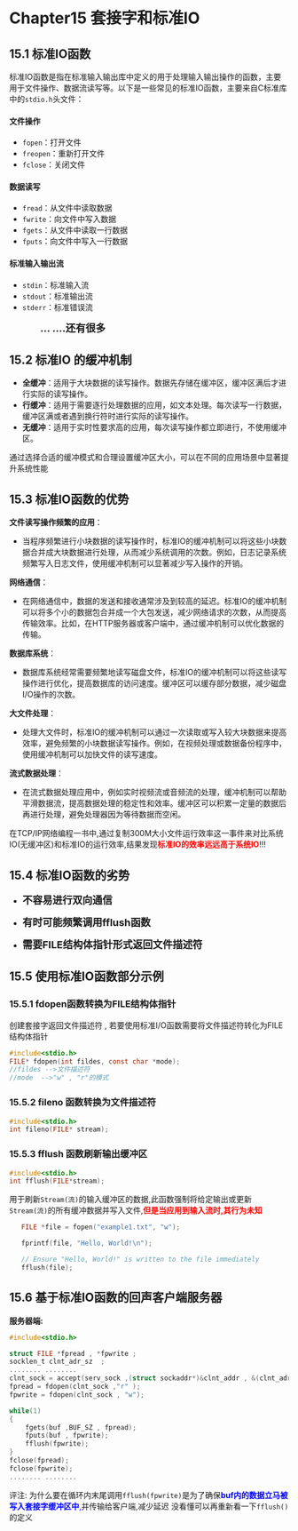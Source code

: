 # Chapter15 套接字和标准IO



##  15.1 标准IO函数

标准IO函数是指在标准输入输出库中定义的用于处理输入输出操作的函数，主要用于文件操作、数据流读写等。以下是一些常见的标准IO函数，主要来自C标准库中的`stdio.h`头文件：

#### 文件操作

- `fopen`：打开文件
- `freopen`：重新打开文件
- `fclose`：关闭文件

#### 数据读写

- `fread`：从文件中读取数据
- `fwrite`：向文件中写入数据
- `fgets`：从文件中读取一行数据
- `fputs`：向文件中写入一行数据

#### 标准输入输出流

- `stdin`：标准输入流
- `stdout`：标准输出流
- `stderr`：标准错误流

<font size =4>           **... ....还有很多**</font>



##  15.2 标准IO 的缓冲机制

- **全缓冲**：适用于大块数据的读写操作。数据先存储在缓冲区，缓冲区满后才进行实际的读写操作。
- **行缓冲**：适用于需要逐行处理数据的应用，如文本处理。每次读写一行数据，缓冲区满或者遇到换行符时进行实际的读写操作。
- **无缓冲**：适用于实时性要求高的应用，每次读写操作都立即进行，不使用缓冲区。

通过选择合适的缓冲模式和合理设置缓冲区大小，可以在不同的应用场景中显著提升系统性能



##   15.3 标准IO函数的优势

**文件读写操作频繁的应用**：

- 当程序频繁进行小块数据的读写操作时，标准IO的缓冲机制可以将这些小块数据合并成大块数据进行处理，从而减少系统调用的次数。例如，日志记录系统频繁写入日志文件，使用缓冲机制可以显著减少写入操作的开销。

**网络通信**：

- 在网络通信中，数据的发送和接收通常涉及到较高的延迟。标准IO的缓冲机制可以将多个小的数据包合并成一个大包发送，减少网络请求的次数，从而提高传输效率。比如，在HTTP服务器或客户端中，通过缓冲机制可以优化数据的传输。

**数据库系统**：

- 数据库系统经常需要频繁地读写磁盘文件，标准IO的缓冲机制可以将这些读写操作进行优化，提高数据库的访问速度。缓冲区可以缓存部分数据，减少磁盘I/O操作的次数。

**大文件处理**：

- 处理大文件时，标准IO的缓冲机制可以通过一次读取或写入较大块数据来提高效率，避免频繁的小块数据读写操作。例如，在视频处理或数据备份程序中，使用缓冲机制可以加快文件的读写速度。

**流式数据处理**：

- 在流式数据处理应用中，例如实时视频流或音频流的处理，缓冲机制可以帮助平滑数据流，提高数据处理的稳定性和效率。缓冲区可以积累一定量的数据后再进行处理，避免处理器因为等待数据而空闲。



在TCP/IP网络编程一书中,通过复制300M大小文件运行效率这一事件来对比系统IO(无缓冲区)和标准IO的运行效率,结果发现<font color=red>**标准IO的效率远远高于系统IO**</font>!!!



##    15.4 标准IO函数的劣势

- <font size=4>**不容易进行双向通信**</font>
- <font size=4>**有时可能频繁调用fflush函数**</font>

- <font size=4>**需要FILE结构体指针形式返回文件描述符**</font>



##    15.5 使用标准IO函数部分示例



###      15.5.1 fdopen函数转换为FILE结构体指针

创建套接字返回文件描述符 , 若要使用标准I/O函数需要将文件描述符转化为FILE结构体指针

```c
#include<stdio.h>
FILE* fdopen(int fildes, const char *mode);
//fildes -->文件描述符
//mode  -->"w" , "r"的模式
```



###      15.5.2 fileno 函数转换为文件描述符

```c
#include<stdio.h>
int fileno(FILE* stream);
```



### 15.5.3 fflush 函数刷新输出缓冲区

```c
#include<stdio.h>
int fflush(FILE*stream);
```

用于刷新`Stream(流)`的输入缓冲区的数据,此函数强制将给定输出或更新`Stream(流)`的所有缓冲数据并写入文件,<font color=red>**但是当应用到输入流时,其行为未知**</font>

```c
   FILE *file = fopen("example1.txt", "w");

   fprintf(file, "Hello, World!\n");

   // Ensure "Hello, World!" is written to the file immediately
   fflush(file); 
```





##  15.6 基于标准IO函数的回声客户端服务器

**服务器端:**

```c
#include<stdio.h>

struct FILE *fpread , *fpwrite ;
socklen_t clnt_adr_sz  ; 
........ ........
clnt_sock = accept(serv_sock ,(struct sockaddr*)&clnt_addr , &(clnt_adr_sz ));
fpread = fdopen(clnt_sock ,"r" );
fpwrite = fdopen(clnt_sock , "w");

while(1)
{
    fgets(buf ,BUF_SZ , fpread);
    fputs(buf , fpwrite);
    fflush(fpwrite);
}
fclose(fpread);
fclose(fpwrite);
........ ........

```

评注: 为什么要在循环内末尾调用`fflush(fpwrite)`是为了确保<font color = blue>**buf内的数据立马被写入套接字缓冲区中**,</font>并传输给客户端,减少延迟 没看懂可以再重新看一下`fflush()`的定义